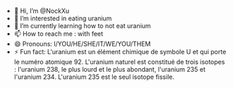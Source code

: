 - 👋 Hi, I’m @NockXu
- 👀 I’m interested in eating uranium
- 🌱 I’m currently learning how to not eat uranium
- 📫 How to reach me : with feet
- 😄 Pronouns: I/YOU/HE/SHE/IT/WE/YOU/THEM
- ⚡ Fun fact: L'uranium est un élément chimique de symbole U et qui porte le numéro atomique 92. L'uranium naturel est constitué de trois isotopes : l'uranium 238, le plus lourd et le plus abondant, l'uranium 235 et l'uranium 234. L'uranium 235 est le seul isotope fissile.

<!---
NockXu/NockXu is a ✨ special ✨ repository because its `README.md` (this file) appears on your GitHub profile.
You can click the Preview link to take a look at your changes.
--->
